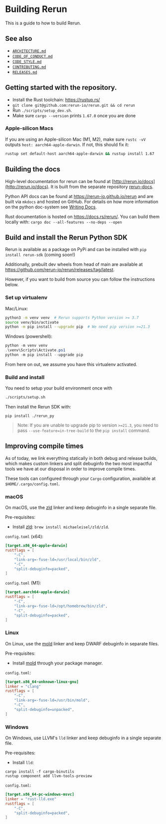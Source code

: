 # Building Rerun
This is a guide to how to build Rerun.


## See also
* [`ARCHITECTURE.md`](ARCHITECTURE.md)
* [`CODE_OF_CONDUCT.md`](CODE_OF_CONDUCT.md)
* [`CODE_STYLE.md`](CODE_STYLE.md)
* [`CONTRIBUTING.md`](CONTRIBUTING.md)
* [`RELEASES.md`](RELEASES.md)


## Getting started with the repository.
* Install the Rust toolchain: <https://rustup.rs/>
* `git clone git@github.com:rerun-io/rerun.git && cd rerun`
* Run `./scripts/setup_dev.sh`.
* Make sure `cargo --version` prints `1.67.0` once you are done


### Apple-silicon Macs

If you are using an Apple-silicon Mac (M1, M2), make sure `rustc -vV` outputs `host: aarch64-apple-darwin`. If not, this should fix it:

```sh
rustup set default-host aarch64-apple-darwin && rustup install 1.67
```

## Building the docs

High-level documentation for rerun can be found at [http://rerun.io/docs](http://rerun.io/docs). It is built from the separate repository [rerun-docs](https://github.com/rerun-io/rerun-docs).

Python API docs can be found at <https://rerun-io.github.io/rerun> and are built via `mkdocs` and hosted on GitHub. For details on how more information on the python doc-system see [Writing Docs](https://rerun-io.github.io/rerun/latest/docs).

Rust documentation is hosted on <https://docs.rs/rerun/>. You can build them locally with: `cargo doc --all-features --no-deps --open`

## Build and install the Rerun Python SDK
Rerun is available as a package on PyPi and can be installed with `pip install rerun-sdk` (coming soon!) <!-- TODO(#1161) -->

Additionally, prebuilt dev wheels from head of main are available at <https://github.com/rerun-io/rerun/releases/tag/latest>.

However, if you want to build from source you can follow the instructions below.

### Set up virtualenv

Mac/Linux:

```sh
python3 -m venv venv  # Rerun supports Python version >= 3.7
source venv/bin/activate
python -m pip install --upgrade pip  # We need pip version >=21.3
```

Windows (powershell):

```ps1
python -m venv venv
.\venv\Scripts\Activate.ps1
python -m pip install --upgrade pip
```

From here on out, we assume you have this virtualenv activated.

### Build and install

You need to setup your build environment once with
```sh
./scripts/setup.sh
```

Then install the Rerun SDK with:
```
pip install ./rerun_py
```

> Note: If you are unable to upgrade pip to version `>=21.3`, you need to pass `--use-feature=in-tree-build` to the `pip install` command.


## Improving compile times

As of today, we link everything statically in both debug and release builds, which makes custom linkers and split debuginfo the two most impactful tools we have at our disposal in order to improve compile times.

These tools can configured through your `Cargo` configuration, available at `$HOME/.cargo/config.toml`.

### macOS

On macOS, use the [zld](https://github.com/michaeleisel/zld) linker and keep debuginfo in a single separate file.

Pre-requisites:
- Install [zld](https://github.com/michaeleisel/zld): `brew install michaeleisel/zld/zld`.

`config.toml` (x64):
```toml
[target.x86_64-apple-darwin]
rustflags = [
    "-C",
    "link-arg=-fuse-ld=/usr/local/bin/zld",
    "-C",
    "split-debuginfo=packed",
]
```

`config.toml` (M1):
```toml
[target.aarch64-apple-darwin]
rustflags = [
    "-C",
    "link-arg=-fuse-ld=/opt/homebrew/bin/zld",
    "-C",
    "split-debuginfo=packed",
]
```

### Linux

On Linux, use the [mold](https://github.com/rui314/mold) linker and keep DWARF debuginfo in separate files.

Pre-requisites:
- Install [mold](https://github.com/rui314/mold) through your package manager.

`config.toml`:
```toml
[target.x86_64-unknown-linux-gnu]
linker = "clang"
rustflags = [
    "-C",
    "link-arg=-fuse-ld=/usr/bin/mold",
    "-C",
    "split-debuginfo=unpacked",
]
```

### Windows

On Windows, use LLVM's `lld` linker and keep debuginfo in a single separate file.

Pre-requisites:
- Install `lld`:
```
cargo install -f cargo-binutils
rustup component add llvm-tools-preview
```

`config.toml`:
```toml
[target.x86_64-pc-windows-msvc]
linker = "rust-lld.exe"
rustflags = [
    "-C",
    "split-debuginfo=packed",
]
```
